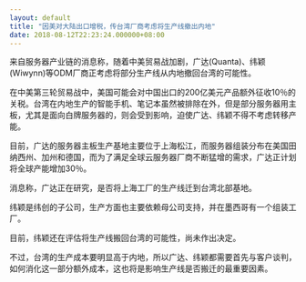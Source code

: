 ```yaml
---
layout: default
title: "因美对大陆出口增税，传台湾厂商考虑将生产线撤出内地"
date: 2018-08-12T22:23:24.000000+08:00
---
```


来自服务器产业链的消息称，随着中美贸易战加剧，广达(Quanta)、纬颖(Wiwynn)等ODM厂商正考虑将部分生产线从内地撤回台湾的可能性。


在中美第三轮贸易战中，美国可能会对中国出口的200亿美元产品额外征收10％的关税。台湾在内地生产的智能手机、笔记本虽然被排除在外，但是部分服务器用主板，尤其是面向白牌服务器的，则会受到影响，迫使广达、纬颖不得不考虑转移产能。


目前，广达的服务器主板生产基地主要位于上海松江，而服务器组装分布在美国田纳西州、加州和德国，而为了满足全球云服务器厂商不断猛增的需求，广达正计划将全球产能增加30％。


消息称，广达正在研究，是否将上海工厂的生产线迁到台湾北部基地。


纬颖是纬创的子公司，生产方面也主要依赖母公司支持，并在墨西哥有一个组装工厂。


目前，纬颖还在评估将生产线搬回台湾的可能性，尚未作出决定。


不过，台湾的生产成本要明显高于内地，所以广达、纬颖都需要首先与客户谈判，如何消化这一部分额外成本，这也将是影响生产线是否搬迁的最重要因素。

